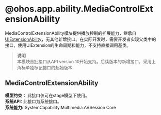 # @ohos.app.ability.MediaControlExtensionAbility    
MediaControlExtensionAbility模块提供播放控制的扩展能力，继承自[UIExtensionAbility](js-apis-app-ability-uiExtensionAbility.md)，无其他新增接口。在实际开发时，需要开发者实现父类中的接口，使用UIExtension的生命周期和能力，不支持直接调用基类。  
> **说明**   
>本模块首批接口从API version 10开始支持。后续版本的新增接口，采用上角标单独标记接口的起始版本  
    
## MediaControlExtensionAbility  
 **模型约束：** 此接口仅可在stage模型下使用。  
 **系统API:**  此接口为系统接口。  
 **系统能力:**  SystemCapability.Multimedia.AVSession.Core  
